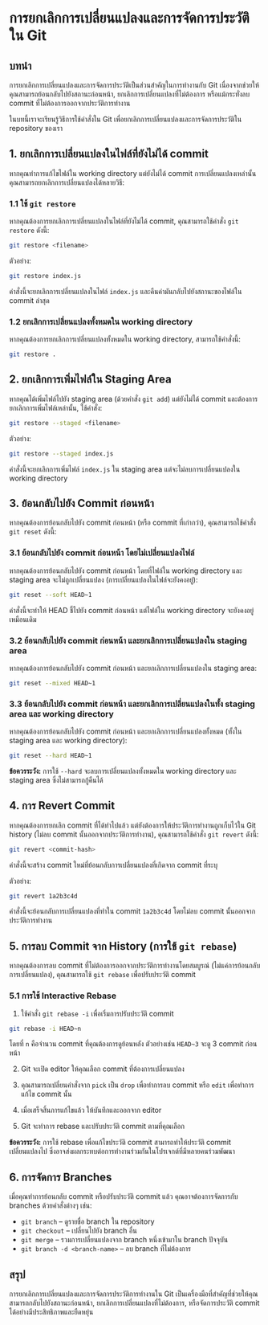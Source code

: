 # การยกเลิกการเปลี่ยนแปลงและการจัดการประวัติใน Git

## บทนำ

การยกเลิกการเปลี่ยนแปลงและการจัดการประวัติเป็นส่วนสำคัญในการทำงานกับ Git เนื่องจากช่วยให้คุณสามารถย้อนกลับไปยังสถานะก่อนหน้า, ยกเลิกการเปลี่ยนแปลงที่ไม่ต้องการ หรือแม้กระทั่งลบ commit ที่ไม่ต้องการออกจากประวัติการทำงาน

ในบทนี้เราจะเรียนรู้วิธีการใช้คำสั่งใน Git เพื่อยกเลิกการเปลี่ยนแปลงและการจัดการประวัติใน repository ของเรา

## 1. ยกเลิกการเปลี่ยนแปลงในไฟล์ที่ยังไม่ได้ commit

หากคุณทำการแก้ไขไฟล์ใน working directory แต่ยังไม่ได้ commit การเปลี่ยนแปลงเหล่านั้น คุณสามารถยกเลิกการเปลี่ยนแปลงได้หลายวิธี:

### 1.1 ใช้ `git restore`

หากคุณต้องการยกเลิกการเปลี่ยนแปลงในไฟล์ที่ยังไม่ได้ commit, คุณสามารถใช้คำสั่ง `git restore` ดังนี้:

```bash
git restore <filename>
```

ตัวอย่าง:

```bash
git restore index.js
```

คำสั่งนี้จะยกเลิกการเปลี่ยนแปลงในไฟล์ `index.js` และคืนค่ามันกลับไปยังสถานะของไฟล์ใน commit ล่าสุด

### 1.2 ยกเลิกการเปลี่ยนแปลงทั้งหมดใน working directory

หากคุณต้องการยกเลิกการเปลี่ยนแปลงทั้งหมดใน working directory, สามารถใช้คำสั่งนี้:

```bash
git restore .
```

## 2. ยกเลิกการเพิ่มไฟล์ใน Staging Area

หากคุณได้เพิ่มไฟล์ไปยัง staging area (ด้วยคำสั่ง `git add`) แต่ยังไม่ได้ commit และต้องการยกเลิกการเพิ่มไฟล์เหล่านั้น, ใช้คำสั่ง:

```bash
git restore --staged <filename>
```

ตัวอย่าง:

```bash
git restore --staged index.js
```

คำสั่งนี้จะยกเลิกการเพิ่มไฟล์ `index.js` ใน staging area แต่จะไม่ลบการเปลี่ยนแปลงใน working directory

## 3. ย้อนกลับไปยัง Commit ก่อนหน้า

หากคุณต้องการย้อนกลับไปยัง commit ก่อนหน้า (หรือ commit ที่เก่ากว่า), คุณสามารถใช้คำสั่ง `git reset` ดังนี้:

### 3.1 ย้อนกลับไปยัง commit ก่อนหน้า โดยไม่เปลี่ยนแปลงไฟล์

หากคุณต้องการย้อนกลับไปยัง commit ก่อนหน้า โดยที่ไฟล์ใน working directory และ staging area จะไม่ถูกเปลี่ยนแปลง (การเปลี่ยนแปลงในไฟล์จะยังคงอยู่):

```bash
git reset --soft HEAD~1
```

คำสั่งนี้จะทำให้ HEAD ชี้ไปยัง commit ก่อนหน้า แต่ไฟล์ใน working directory จะยังคงอยู่เหมือนเดิม

### 3.2 ย้อนกลับไปยัง commit ก่อนหน้า และยกเลิกการเปลี่ยนแปลงใน staging area

หากคุณต้องการย้อนกลับไปยัง commit ก่อนหน้า และยกเลิกการเปลี่ยนแปลงใน staging area:

```bash
git reset --mixed HEAD~1
```

### 3.3 ย้อนกลับไปยัง commit ก่อนหน้า และยกเลิกการเปลี่ยนแปลงในทั้ง staging area และ working directory

หากคุณต้องการย้อนกลับไปยัง commit ก่อนหน้า และยกเลิกการเปลี่ยนแปลงทั้งหมด (ทั้งใน staging area และ working directory):

```bash
git reset --hard HEAD~1
```

**ข้อควรระวัง:** การใช้ `--hard` จะลบการเปลี่ยนแปลงทั้งหมดใน working directory และ staging area ซึ่งไม่สามารถกู้คืนได้

## 4. การ Revert Commit

หากคุณต้องการยกเลิก commit ที่ได้ทำไปแล้ว แต่ยังต้องการให้ประวัติการทำงานถูกเก็บไว้ใน Git history (ไม่ลบ commit นั้นออกจากประวัติการทำงาน), คุณสามารถใช้คำสั่ง `git revert` ดังนี้:

```bash
git revert <commit-hash>
```

คำสั่งนี้จะสร้าง commit ใหม่ที่ย้อนกลับการเปลี่ยนแปลงที่เกิดจาก commit ที่ระบุ

ตัวอย่าง:

```bash
git revert 1a2b3c4d
```

คำสั่งนี้จะย้อนกลับการเปลี่ยนแปลงที่ทำใน commit `1a2b3c4d` โดยไม่ลบ commit นั้นออกจากประวัติการทำงาน

## 5. การลบ Commit จาก History (การใช้ `git rebase`)

หากคุณต้องการลบ commit ที่ไม่ต้องการออกจากประวัติการทำงานโดยสมบูรณ์ (ไม่แค่การย้อนกลับการเปลี่ยนแปลง), คุณสามารถใช้ `git rebase` เพื่อปรับประวัติ commit

### 5.1 การใช้ Interactive Rebase

1. ใช้คำสั่ง `git rebase -i` เพื่อเริ่มการปรับประวัติ commit

```bash
git rebase -i HEAD~n
```

โดยที่ `n` คือจำนวน commit ที่คุณต้องการดูย้อนหลัง ตัวอย่างเช่น `HEAD~3` จะดู 3 commit ก่อนหน้า

2. Git จะเปิด editor ให้คุณเลือก commit ที่ต้องการเปลี่ยนแปลง

3. คุณสามารถเปลี่ยนคำสั่งจาก `pick` เป็น `drop` เพื่อทำการลบ commit หรือ `edit` เพื่อทำการแก้ไข commit นั้น

4. เมื่อเสร็จสิ้นการแก้ไขแล้ว ให้บันทึกและออกจาก editor

5. Git จะทำการ rebase และปรับประวัติ commit ตามที่คุณเลือก

**ข้อควรระวัง:** การใช้ rebase เพื่อแก้ไขประวัติ commit สามารถทำให้ประวัติ commit เปลี่ยนแปลงไป ซึ่งอาจส่งผลกระทบต่อการทำงานร่วมกันในโปรเจกต์ที่มีหลายคนร่วมพัฒนา

## 6. การจัดการ Branches

เมื่อคุณทำการย้อนกลับ commit หรือปรับประวัติ commit แล้ว คุณอาจต้องการจัดการกับ branches ด้วยคำสั่งต่างๆ เช่น:

- `git branch` – ดูรายชื่อ branch ใน repository
- `git checkout` – เปลี่ยนไปยัง branch อื่น
- `git merge` – รวมการเปลี่ยนแปลงจาก branch หนึ่งเข้ามาใน branch ปัจจุบัน
- `git branch -d <branch-name>` – ลบ branch ที่ไม่ต้องการ

## สรุป

การยกเลิกการเปลี่ยนแปลงและการจัดการประวัติการทำงานใน Git เป็นเครื่องมือที่สำคัญที่ช่วยให้คุณสามารถกลับไปยังสถานะก่อนหน้า, ยกเลิกการเปลี่ยนแปลงที่ไม่ต้องการ, หรือจัดการประวัติ commit ได้อย่างมีประสิทธิภาพและยืดหยุ่น